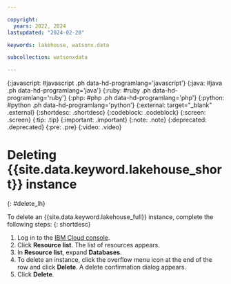 ```yaml
---

copyright:
  years: 2022, 2024
lastupdated: "2024-02-28"

keywords: lakehouse, watsonx.data

subcollection: watsonxdata

---
```


{:javascript: #javascript .ph data-hd-programlang='javascript'}
{:java: #java .ph data-hd-programlang='java'}
{:ruby: #ruby .ph data-hd-programlang='ruby'}
{:php: #php .ph data-hd-programlang='php'}
{:python: #python .ph data-hd-programlang='python'}
{:external: target="_blank" .external}
{:shortdesc: .shortdesc}
{:codeblock: .codeblock}
{:screen: .screen}
{:tip: .tip}
{:important: .important}
{:note: .note}
{:deprecated: .deprecated}
{:pre: .pre}
{:video: .video}

# Deleting {{site.data.keyword.lakehouse_short}} instance
{: #delete_lh}

To delete an {{site.data.keyword.lakehouse_full}} instance, complete the following steps:
{: shortdesc}

1. Log in to the [IBM Cloud console](http://test.cloud.ibm.com/).
1. Click **Resource list**. The list of resources appears.
3. In **Resource list**, expand **Databases**.
4. To delete an instance, click the overflow menu icon at the end of the row and click **Delete**. A delete confirmation dialog appears.
5. Click **Delete**.

